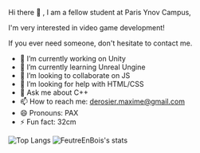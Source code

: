 Hi there 👋 , I am a fellow student at Paris Ynov Campus,

I'm very interested in video game development!

If you ever need someone, don't hesitate to contact me.

- 🔭 I’m currently working on Unity
- 🌱 I’m currently learning Unreal Ungine
- 👯 I’m looking to collaborate on JS
- 🤔 I’m looking for help with HTML/CSS
- 💬 Ask me about C++
- 📫 How to reach me: derosier.maxime@gmail.com
- 😄 Pronouns: PAX
- ⚡ Fun fact: 32cm

![Top Langs](https://github-readme-stats.vercel.app/api/top-langs/?username=FeutreEnBois&show_icons=true&theme=radical)
![FeutreEnBois's stats](https://github-readme-stats.vercel.app/api?username=FeutreEnBois&count_private=true&show_icons=true&theme=radical) 
